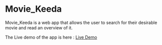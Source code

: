 # Movie_Keeda
Movie_Keeda is a web app that allows the user to search for their desirable movie and read an overview of it.

The Live demo of the app is here :
<a href=""> Live Demo </a>
